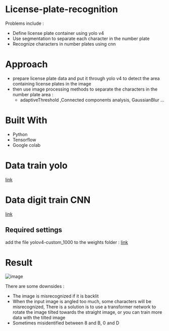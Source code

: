 # License-plate-recognition
Problems include :
  * Define license plate container using yolo v4   
  * Use segmentation to separate each character in the number plate
  * Recognize characters in number plates using cnn
#  Approach
  * prepare license plate data and put it through yolo v4 to detect the area containing license plates in the image
  * then use image processing methods to separate the characters in the number plate area :
      * adaptiveThreshold ,Connected components analysis, GaussianBlur ...
# Built With
  * Python
  * Tensorflow
  * Google colab
# Data train yolo
[link](https://thigiacmaytinh.com/tai-nguyen-xu-ly-anh/tong-hop-data-xu-ly-anh/?fbclid=IwAR2tajA5Ku83kIrb09ovhmb_68Zmdwo9KvV_CSNBCTbuIIsiK_FUM4W4Dh8)

# Data digit train CNN
[link](https://www.mediafire.com/file/3l3x7bd7rq91l5r/data_digit.zip/file)

## Required settings
add the file yolov4-custom_1000 to the weights folder :
     [link](https://drive.google.com/file/d/1r09xXltB287xWtOnQFfhZwVd2LcRLMRR/view?usp=sharing)
     
# Result
![image](https://user-images.githubusercontent.com/32773852/170819572-a305c432-51c6-4fca-8767-a7afe5f52cc3.png)


There are some downsides :
  * The image is misrecognized if it is backlit
  * When the input image is angled too much, some characters will be misrecognized, There is a solution is to use a transformer network to rotate the image tilted           towards the straight image, or you can train more data with the tilted image
  * Sometimes misidentified between 8 and B, 0 and D


